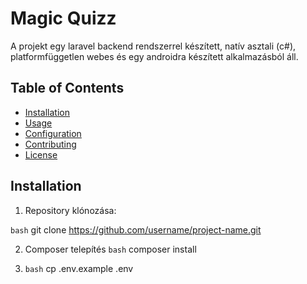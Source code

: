 # Magic Quizz 

A projekt egy laravel backend rendszerrel készített, natív asztali (c#), platformfüggetlen webes és egy androidra készített alkalmazásból áll. 

## Table of Contents

- [Installation](#installation)
- [Usage](#usage)
- [Configuration](#configuration)
- [Contributing](#contributing)
- [License](#license)

## Installation

 1.  Repository klónozása:

   `bash`
   git clone https://github.com/username/project-name.git


2. Composer telepítés
   `bash`
   composer install 

3. `bash`
   cp .env.example .env

